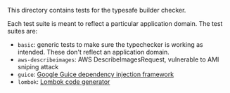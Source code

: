 This directory contains tests for the typesafe builder checker.

Each test suite is meant to reflect a particular application domain. The test suites are:
* `basic`: generic tests to make sure the typechecker is working as intended. These don't reflect an application domain.
* `aws-describeimages`: AWS DescribeImagesRequest, vulnerable to AMI sniping attack
* `guice`: [Google Guice dependency injection framework](https://github.com/google/guice)
* `lombok`: [Lombok code generator](https://github.com/rzwitserloot/lombok)
